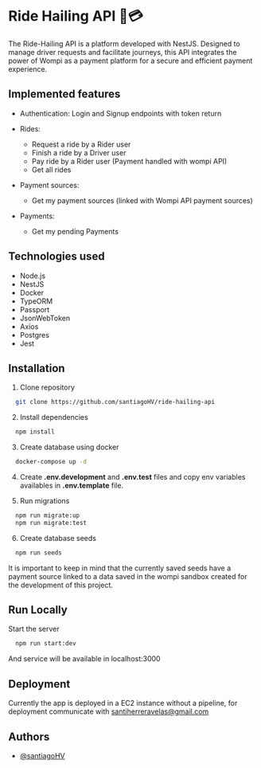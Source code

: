 
# Ride Hailing API 🚗💳

The Ride-Hailing API is a platform developed with NestJS. Designed to manage driver requests and facilitate journeys, this API integrates the power of Wompi as a payment platform for a secure and efficient payment experience.


## Implemented features

- Authentication: Login and Signup endpoints with token return
- Rides:
    
    - Request a ride by a Rider user
    - Finish a ride by a Driver user
    - Pay ride by a Rider user (Payment handled with wompi API)
    - Get all rides
- Payment sources:
    - Get my payment sources (linked with Wompi API payment sources)
- Payments:
    - Get my pending Payments

## Technologies used

- Node.js
- NestJS
- Docker
- TypeORM
- Passport
- JsonWebToken
- Axios
- Postgres
- Jest




## Installation

1. Clone repository

```bash
  git clone https://github.com/santiagoHV/ride-hailing-api
```

2. Install dependencies

```bash
  npm install
```

3. Create database using docker

```bash
  docker-compose up -d
```

4. Create **.env.development** and **.env.test** files and copy env variables availables in **.env.template** file.

5. Run migrations

```bash
  npm run migrate:up
  npm run migrate:test
```
6. Create database seeds
```bash
  npm run seeds
```
It is important to keep in mind that the currently saved seeds have a payment source linked to a data saved in the wompi sandbox created for the development of this project.


## Run Locally

Start the server

```bash
  npm run start:dev
```

And service will be available in localhost:3000

## Deployment

Currently the app is deployed in a EC2 instance without a pipeline, for deployment communicate with santiherreravelas@gmail.com


## Authors

- [@santiagoHV](https://www.github.com/santiagoHV)